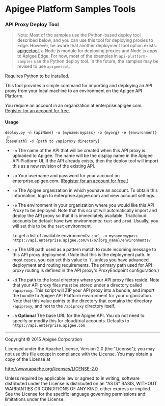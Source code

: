 # Apigee Platform Samples Tools

### API Proxy Deploy Tool

>Note: Most of the samples use the Python-based deploy tool described below, and
you can use this tool for deploying proxies to Edge. However, be aware that
another deployment tool option exists:
[apigeetool](https://www.npmjs.com/package/apigeetool), a Node.js module for
deploying proxies and Node.js apps to Apigee Edge. For now, most of the examples
in `api-platform-samples` use the Python deploy tool. In the future, the samples
may be revised to use `apigeetool`. 

Requires [Python](http://python.org/getit/) to be installed. 

This tool provides a simple command for importing and deploying an API proxy
from your local machine to an environment on the Apigee API Platform.

You require an account in an organization at enterprise.apigee.com. [Register
for an account for free.](https://accounts.apigee.com/accounts/sign_up)

#### Usage

    deploy.py -n {apiName} -u {myname:mypass} -o {myorg} -e {environment} -p
    {basePath} -d {path to /apiproxy directory}

* `-n` The name of the API that will be created when this API proxy is uploaded
to Apigee.  The name will be the display name in the Apigee API Platform UI. If
the API already exists, then the deploy tool will import this as a new revision
of the existing API.

* `-u` Your username and password for your account on enterprise.apigee.com.
([Register for an account for 
free.](https://accounts.apigee.com/accounts/sign_up))

* `-o` The Apigee organization in which youhave an account. To obtain this
information, login to enterprise.apigee.com  and view account settings.

* `-e` The environment in your organization where you would like this API Proxy
to be  deployed. Note that this script will automatically import and deploy the
API proxy  so that it is immediately available.  Trial/cloud accounts be default
have two  environments: `test` and `prod`. Usually, you will set this to be the
`test` environment.

    To get a list of available environments: `curl -u myname:mypass
    https://api.enterprise.apigee.com/v1/o/{org_name}/environments/`

* `-p` The URI path used as a pattern match to route incoming message to this
API proxy deployment.  (Note that this is the deployment path. In most cases,
you can set this value to '/',  unless you have advanced deployment and routing
requirements. The primary path used for API proxy routing is defined in the API
proxy's ProxyEndpoint configuration.) 

* `-d` The path to the local directory where your API proxy files reside. Note
that your  API proxy files must be stored under a directory called `/apiproxy`.
This script will  ZIP your API proxy into a bundle, and import the bundle to
Apigee API Platform  environment for your organization. Note that this value
points to the directory that  contains the directory `/apiproxy`, and not to the
`/apiproxy` directory itself.

* `-h` **Optional** The base URL for the Apigee API. You do not need to specify
or modify this for cloud/trial accounts. Defaults to 
`https://api.enterprise.apigee.com`

---

Copyright © 2015 Apigee Corporation

Licensed under the Apache License, Version 2.0 (the "License"); you may not use
this file except in compliance with the License. You may obtain a copy of the
License at

http://www.apache.org/licenses/LICENSE-2.0

Unless required by applicable law or agreed to in writing, software distributed
under the License is distributed on an "AS IS" BASIS, WITHOUT WARRANTIES OR
CONDITIONS OF ANY KIND, either express or implied. See the License for the
specific language governing permissions and limitations under the License.